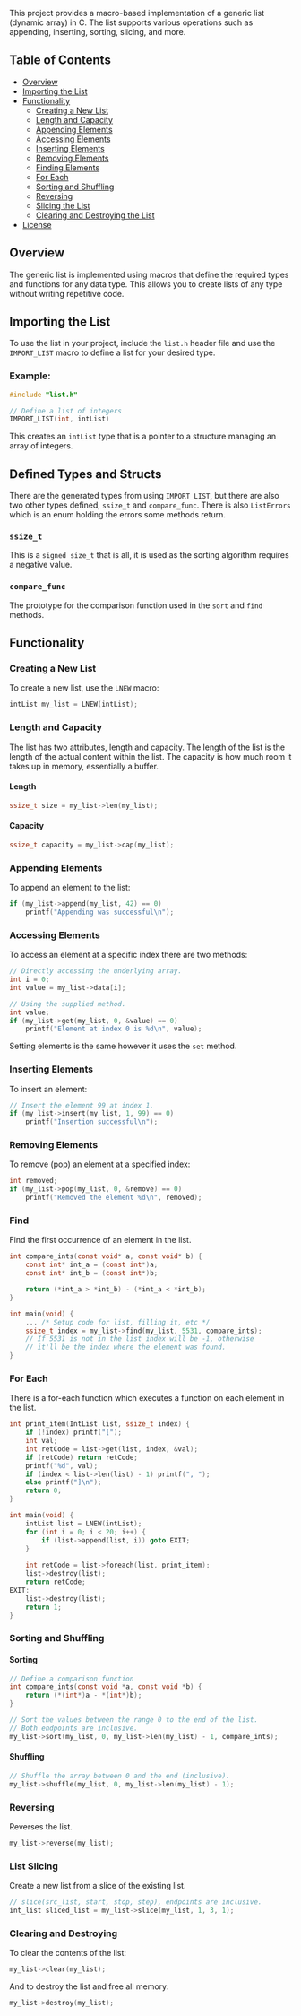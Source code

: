 This project provides a macro-based implementation of a generic list (dynamic array) in C. The list supports various operations such as appending, inserting, sorting, slicing, and more.

## Table of Contents

- [Overview](#overview)
- [Importing the List](#importing-the-list)
- [Functionality](#functionality)
  - [Creating a New List](#creating-a-new-list)
  - [Length and Capacity](#length-and-capacity)
  - [Appending Elements](#appending-elements)
  - [Accessing Elements](#accessing-elements)
  - [Inserting Elements](#inserting-elements)
  - [Removing Elements](#removing-elements)
  - [Finding Elements](#find)
  - [For Each](#for-each)
  - [Sorting and Shuffling](#sorting-and-shuffling)
  - [Reversing](#reversing)
  - [Slicing the List](#slicing-the-list)
  - [Clearing and Destroying the List](#clearing-and-destroying-the-list)
- [License](#license)

## Overview

The generic list is implemented using macros that define the required types and functions for any data type. This allows you to create lists of any type without writing repetitive code.

## Importing the List

To use the list in your project, include the `list.h` header file and use the `IMPORT_LIST` macro to define a list for your desired type.

### Example:

```c
#include "list.h"

// Define a list of integers
IMPORT_LIST(int, intList)
```
This creates an `intList` type that is a pointer to a structure managing an array of integers.

## Defined Types and Structs
There are the generated types from using `IMPORT_LIST`, but there are also two other types defined, `ssize_t` and `compare_func`. There is also `ListErrors` which is an enum holding the errors some methods return.
### `ssize_t`
This is a `signed size_t` that is all, it is used as the sorting algorithm requires a negative value.
### `compare_func`
The prototype for the comparison function used in the `sort` and `find` methods.

## Functionality
### Creating a New List
To create a new list, use the `LNEW` macro:
```c
intList my_list = LNEW(intList);
```

### Length and Capacity
The list has two attributes, length and capacity. The length of the list is the length of the actual content within the list. The capacity is how much room it takes up in memory, essentially a buffer.
#### Length
```c
ssize_t size = my_list->len(my_list);
```
#### Capacity
```c
ssize_t capacity = my_list->cap(my_list);
```


### Appending Elements
To append an element to the list:
```c
if (my_list->append(my_list, 42) == 0)
	printf("Appending was successful\n");
```

### Accessing Elements
To access an element at a specific index there are two methods:
```c
// Directly accessing the underlying array.
int i = 0;
int value = my_list->data[i];

// Using the supplied method.
int value;
if (my_list->get(my_list, 0, &value) == 0)
	printf("Element at index 0 is %d\n", value);
```
Setting elements is the same however it uses the `set` method.

### Inserting Elements
To insert an element:
```c
// Insert the element 99 at index 1.
if (my_list->insert(my_list, 1, 99) == 0)
	printf("Insertion successful\n");
```

### Removing Elements
To remove (pop) an element at a specified index:
```c
int removed;
if (my_list->pop(my_list, 0, &remove) == 0)
	printf("Removed the element %d\n", removed);
```

### Find
Find the first occurrence of an element in the list.
```c
int compare_ints(const void* a, const void* b) {
    const int* int_a = (const int*)a;
    const int* int_b = (const int*)b;

    return (*int_a > *int_b) - (*int_a < *int_b);
}

int main(void) {
    ... /* Setup code for list, filling it, etc */
    ssize_t index = my_list->find(my_list, 5531, compare_ints);
    // If 5531 is not in the list index will be -1, otherwise 
    // it'll be the index where the element was found.
}
```

### For Each
There is a for-each function which executes a function on each element in the list.
```c
int print_item(IntList list, ssize_t index) {
    if (!index) printf("[");
    int val;
    int retCode = list->get(list, index, &val);
    if (retCode) return retCode;
    printf("%d", val);
    if (index < list->len(list) - 1) printf(", ");
    else printf("]\n");
    return 0;
}

int main(void) {
    intList list = LNEW(intList);
    for (int i = 0; i < 20; i++) {
        if (list->append(list, i)) goto EXIT;
    }
    
    int retCode = list->foreach(list, print_item);
    list->destroy(list);
    return retCode;
EXIT:
    list->destroy(list);
    return 1;
}
```

### Sorting and Shuffling
#### Sorting
```c
// Define a comparison function
int compare_ints(const void *a, const void *b) {
	return (*(int*)a - *(int*)b);
}

// Sort the values between the range 0 to the end of the list. 
// Both endpoints are inclusive.
my_list->sort(my_list, 0, my_list->len(my_list) - 1, compare_ints);
```

#### Shuffling
```c
// Shuffle the array between 0 and the end (inclusive).
my_list->shuffle(my_list, 0, my_list->len(my_list) - 1);
```

### Reversing
Reverses the list.
```c
my_list->reverse(my_list);
```

### List Slicing
Create a new list from a slice of the existing list.
```c
// slice(src_list, start, stop, step), endpoints are inclusive.
int_list sliced_list = my_list->slice(my_list, 1, 3, 1);
```

### Clearing and Destroying 
To clear the contents of the list:
```c
my_list->clear(my_list);
```
And to destroy the list and free all memory:
```c
my_list->destroy(my_list);
```
